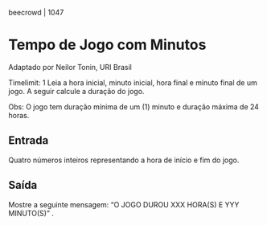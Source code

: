 beecrowd | 1047
# Tempo de Jogo com Minutos
Adaptado por Neilor Tonin, URI  Brasil

Timelimit: 1
Leia a hora inicial, minuto inicial, hora final e minuto final de um jogo. A seguir calcule a duração do jogo.

Obs: O jogo tem duração mínima de um (1) minuto e duração máxima de 24 horas.

## Entrada
Quatro números inteiros representando a hora de início e fim do jogo.

## Saída
Mostre a seguinte mensagem: “O JOGO DUROU XXX HORA(S) E YYY MINUTO(S)” .